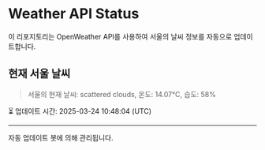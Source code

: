 
# Weather API Status

이 리포지토리는 OpenWeather API를 사용하여 서울의 날씨 정보를 자동으로 업데이트합니다.

## 현재 서울 날씨
> 서울의 현재 날씨: scattered clouds, 온도: 14.07°C, 습도: 58%

⏳ 업데이트 시간: 2025-03-24 10:48:04 (UTC)

---
자동 업데이트 봇에 의해 관리됩니다.

